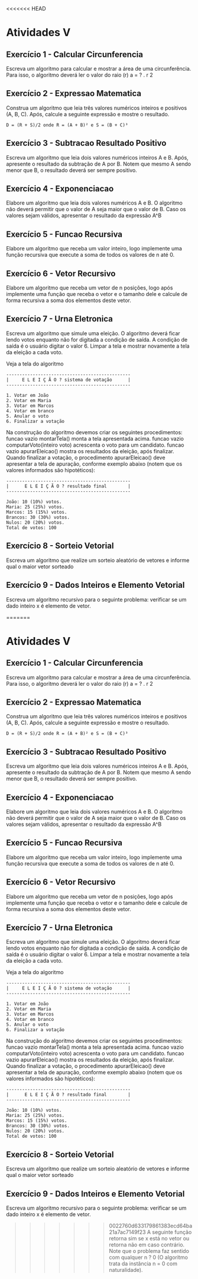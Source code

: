<<<<<<< HEAD
# Atividades V

## Exercício 1 - Calcular Circunferencia
Escreva um algoritmo para calcular e mostrar a área de uma circunferência. Para isso, o algoritmo deverá ler o valor do raio (r) a = ? . r 2

## Exercício 2 - Expressao Matematica
Construa um algoritmo que leia três valores numéricos inteiros e positivos (A, B, C). Após, calcule a seguinte expressão e mostre o resultado.

    D = (R + S)/2 onde R = (A + B)² e S = (B + C)³

## Exercício 3 - Subtracao Resultado Positivo
Escreva um algoritmo que leia dois valores numéricos inteiros A e B. Após, apresente o resultado da subtração de A por B. Notem que mesmo A sendo menor que B, o resultado deverá ser sempre positivo.

## Exercício 4 - Exponenciacao
Elabore um algoritmo que leia dois valores numéricos A e B. O algoritmo não deverá permitir que o valor de A seja maior que o valor de B. Caso os valores sejam válidos, apresentar o resultado da expressão A^B

## Exercício 5 - Funcao Recursiva
Elabore um algoritmo que receba um valor inteiro, logo implemente uma função recursiva que execute a soma de todos os valores de n até 0.

## Exercício 6 - Vetor Recursivo
Elabore um algoritmo que receba um vetor de n posições, logo após implemente uma função que receba o vetor e o tamanho dele e calcule de forma recursiva a soma dos elementos deste vetor.

## Exercício 7 - Urna Eletronica
Escreva um algoritmo que simule uma eleição. O algoritmo deverá ficar lendo votos enquanto não for digitada a condição de saída. A condição de saída é o usuário digitar o valor 6. Limpar a tela e mostrar novamente a tela da eleição a cada voto.

Veja a tela do algoritmo

    -----------------------------------------------
    |     E L E I Ç Ã O ? sistema de votação      |
    -----------------------------------------------
    
    1. Votar em João
    2. Votar em Maria
    3. Votar em Marcos
    4. Votar em branco
    5. Anular o voto
    6. Finalizar a votação

Na construção do algoritmo devemos criar os seguintes procedimentos:
funcao vazio montarTela()
monta a tela apresentada acima.
funcao vazio computarVoto(inteiro voto)
acrescenta o voto para um candidato.
funcao vazio apurarEleicao()
mostra os resultados da eleição, após finalizar.
Quando finalizar a votação, o procedimento apurarEleicao() deve apresentar a tela de apuração,
conforme exemplo abaixo (notem que os valores informados são hipotéticos):

    -----------------------------------------------
    |      E L E I Ç Ã O ? resultado final        |
    -----------------------------------------------

    João: 10 (10%) votos.
    Maria: 25 (25%) votos.
    Marcos: 15 (15%) votos.
    Brancos: 30 (30%) votos.
    Nulos: 20 (20%) votos.
    Total de votos: 100

## Exercício 8 - Sorteio Vetorial
Escreva um algoritmo que realize um sorteio aleatório de vetores e informe qual o maior vetor sorteado

## Exercício 9 - Dados Inteiros e Elemento Vetorial
Escreva um algoritmo recursivo para o seguinte problema: verificar se um dado inteiro x é elemento de vetor.

=======
# Atividades V

## Exercício 1 - Calcular Circunferencia
Escreva um algoritmo para calcular e mostrar a área de uma circunferência. Para isso, o algoritmo deverá ler o valor do raio (r) a = ? . r 2

## Exercício 2 - Expressao Matematica
Construa um algoritmo que leia três valores numéricos inteiros e positivos (A, B, C). Após, calcule a seguinte expressão e mostre o resultado.

    D = (R + S)/2 onde R = (A + B)² e S = (B + C)³

## Exercício 3 - Subtracao Resultado Positivo
Escreva um algoritmo que leia dois valores numéricos inteiros A e B. Após, apresente o resultado da subtração de A por B. Notem que mesmo A sendo menor que B, o resultado deverá ser sempre positivo.

## Exercício 4 - Exponenciacao
Elabore um algoritmo que leia dois valores numéricos A e B. O algoritmo não deverá permitir que o valor de A seja maior que o valor de B. Caso os valores sejam válidos, apresentar o resultado da expressão A^B

## Exercício 5 - Funcao Recursiva
Elabore um algoritmo que receba um valor inteiro, logo implemente uma função recursiva que execute a soma de todos os valores de n até 0.

## Exercício 6 - Vetor Recursivo
Elabore um algoritmo que receba um vetor de n posições, logo após implemente uma função que receba o vetor e o tamanho dele e calcule de forma recursiva a soma dos elementos deste vetor.

## Exercício 7 - Urna Eletronica
Escreva um algoritmo que simule uma eleição. O algoritmo deverá ficar lendo votos enquanto não for digitada a condição de saída. A condição de saída é o usuário digitar o valor 6. Limpar a tela e mostrar novamente a tela da eleição a cada voto.

Veja a tela do algoritmo

    -----------------------------------------------
    |     E L E I Ç Ã O ? sistema de votação      |
    -----------------------------------------------
    
    1. Votar em João
    2. Votar em Maria
    3. Votar em Marcos
    4. Votar em branco
    5. Anular o voto
    6. Finalizar a votação

Na construção do algoritmo devemos criar os seguintes procedimentos:
funcao vazio montarTela()
monta a tela apresentada acima.
funcao vazio computarVoto(inteiro voto)
acrescenta o voto para um candidato.
funcao vazio apurarEleicao()
mostra os resultados da eleição, após finalizar.
Quando finalizar a votação, o procedimento apurarEleicao() deve apresentar a tela de apuração,
conforme exemplo abaixo (notem que os valores informados são hipotéticos):

    -----------------------------------------------
    |      E L E I Ç Ã O ? resultado final        |
    -----------------------------------------------

    João: 10 (10%) votos.
    Maria: 25 (25%) votos.
    Marcos: 15 (15%) votos.
    Brancos: 30 (30%) votos.
    Nulos: 20 (20%) votos.
    Total de votos: 100

## Exercício 8 - Sorteio Vetorial
Escreva um algoritmo que realize um sorteio aleatório de vetores e informe qual o maior vetor sorteado

## Exercício 9 - Dados Inteiros e Elemento Vetorial
Escreva um algoritmo recursivo para o seguinte problema: verificar se um dado inteiro x é elemento de vetor.

>>>>>>> 0022760d633179861383ecd64ba21a7ac7149f23
A seguinte função retorna sim se x está no vetor ou retorna não em caso contrário. Note que o problema faz sentido com qualquer n ? 0 (O algoritmo trata da instância n = 0 com naturalidade).